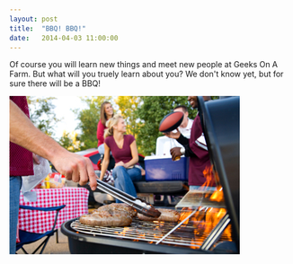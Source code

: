 ```yaml
---
layout: post
title:  "BBQ! BBQ!"
date:   2014-04-03 11:00:00
---
```


Of course you will learn new things and meet new people at Geeks On A Farm. But what will you truely learn about you? We don't know yet, but for sure there will be a BBQ!

![BBQ!](/img/bbq.jpg)

